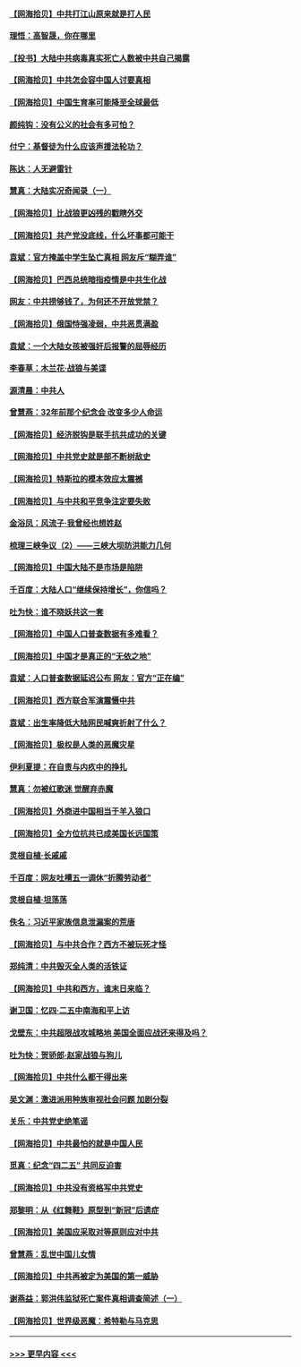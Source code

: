 #### [【网海拾贝】中共打江山原来就是打人民](../pages/nsc993/n12954345.md?t=05171552) 
#### [理悟：高智晟，你在哪里](../pages/nsc993/n12953115.md?t=05171552) 
#### [【投书】大陆中共病毒真实死亡人数被中共自己揭露](../pages/nsc993/n12953050.md?t=05171552) 
#### [【网海拾贝】中共怎会容中国人讨要真相](../pages/nsc993/n12952161.md?t=05171552) 
#### [【网海拾贝】中国生育率可能降至全球最低](../pages/nsc993/n12948793.md?t=05171552) 
#### [颜纯钩：没有公义的社会有多可怕？](../pages/nsc993/n12947626.md?t=05171552) 
#### [付宁：基督徒为什么应该声援法轮功？](../pages/nsc993/n12947233.md?t=05171552) 
#### [陈达：人无避雷针](../pages/nsc993/n12947098.md?t=05171552) 
#### [慧真：大陆实况奇闻录（一）](../pages/nsc993/n12945811.md?t=05171552) 
#### [【网海拾贝】比战狼更凶残的戳瞎外交](../pages/nsc993/n12945717.md?t=05171552) 
#### [【网海拾贝】共产党没底线，什么坏事都可能干](../pages/nsc993/n12942090.md?t=05171552) 
#### [袁斌：官方掩盖中学生坠亡真相 网友斥“糊弄谁”](../pages/nsc993/n12942029.md?t=05171552) 
#### [【网海拾贝】巴西总统暗指疫情是中共生化战](../pages/nsc993/n12938999.md?t=05171552) 
#### [网友：中共捞够钱了，为何还不开放党禁？](../pages/nsc993/n12938952.md?t=05171552) 
#### [【网海拾贝】俄国恃强凌弱，中共恶贯满盈](../pages/nsc993/n12936626.md?t=05171552) 
#### [袁斌：一个大陆女孩被强奸后报警的屈辱经历](../pages/nsc993/n12936547.md?t=05171552) 
#### [李春草：木兰花·战狼与美谍](../pages/nsc993/n12935995.md?t=05171552) 
#### [源清晨：中共人](../pages/nsc993/n12935589.md?t=05171552) 
#### [曾慧燕：32年前那个纪念会 改变多少人命运](../pages/nsc993/n12934233.md?t=05171552) 
#### [【网海拾贝】经济脱钩是联手抗共成功的关键](../pages/nsc993/n12934176.md?t=05171552) 
#### [【网海拾贝】中共党史就是部不断树敌史](../pages/nsc993/n12932844.md?t=05171552) 
#### [【网海拾贝】特斯拉的模本效应太震撼](../pages/nsc993/n12925626.md?t=05171552) 
#### [【网海拾贝】与中共和平竞争注定要失败](../pages/nsc993/n12923326.md?t=05171552) 
#### [金浴凤：风流子‧我曾经也想姓赵](../pages/nsc993/n12920911.md?t=05171552) 
#### [梳理三峡争议（2）——三峡大坝防洪能力几何](../pages/nsc993/n12920173.md?t=05171552) 
#### [【网海拾贝】中国大陆不是市场是陷阱](../pages/nsc993/n12920143.md?t=05171552) 
#### [千百度：大陆人口“继续保持增长”，你信吗？](../pages/nsc993/n12918946.md?t=05171552) 
#### [吐为快：谁不晓妖共这一套](../pages/nsc993/n12918941.md?t=05171552) 
#### [【网海拾贝】中国人口普查数据有多难看？](../pages/nsc993/n12917822.md?t=05171552) 
#### [【网海拾贝】中国才是真正的“无依之地”](../pages/nsc993/n12915845.md?t=05171552) 
#### [袁斌：人口普查数据延迟公布 网友：官方“正在编”](../pages/nsc993/n12915748.md?t=05171552) 
#### [【网海拾贝】西方联合军演震慑中共](../pages/nsc993/n12913466.md?t=05171552) 
#### [袁斌：出生率降低大陆网民喊爽折射了什么？](../pages/nsc993/n12913365.md?t=05171552) 
#### [【网海拾贝】极权是人类的恶魔灾星](../pages/nsc993/n12910697.md?t=05171552) 
#### [伊利夏提：在自责与内疚中的挣扎](../pages/nsc993/n12910493.md?t=05171552) 
#### [慧真：勿被红歌迷 觉醒弃赤魔](../pages/nsc993/n12910485.md?t=05171552) 
#### [【网海拾贝】外商进中国相当于羊入狼口](../pages/nsc993/n12908274.md?t=05171552) 
#### [【网海拾贝】全方位抗共已成美国长远国策](../pages/nsc993/n12906878.md?t=05171552) 
#### [灵根自植‧长戚戚](../pages/nsc993/n12905585.md?t=05171552) 
#### [千百度：网友吐槽五一调休“折腾劳动者”](../pages/nsc993/n12905934.md?t=05171552) 
#### [灵根自植‧坦荡荡](../pages/nsc993/n12905562.md?t=05171552) 
#### [佚名：习近平家族信息泄漏案的荒唐](../pages/nsc993/n12904705.md?t=05171552) 
#### [【网海拾贝】与中共合作？西方不被玩死才怪](../pages/nsc993/n12903873.md?t=05171552) 
#### [郑纯清：中共毁灭全人类的活铁证](../pages/nsc993/n12903785.md?t=05171552) 
#### [【网海拾贝】中共和西方，谁末日来临？](../pages/nsc993/n12903482.md?t=05171552) 
#### [谢卫国：忆四‧二五中南海和平上访](../pages/nsc993/n12902192.md?t=05171552) 
#### [戈壁东：中共超限战攻城略地 美国全面应战还来得及吗？](../pages/nsc993/n12902297.md?t=05171552) 
#### [吐为快：贺骄郎‧赵家战狼与狗儿](../pages/nsc993/n12902280.md?t=05171552) 
#### [【网海拾贝】中共什么都干得出来](../pages/nsc993/n12897500.md?t=05171552) 
#### [吴文渊：激进派用种族审视社会问题 加剧分裂](../pages/nsc993/n12893881.md?t=05171552) 
#### [关乐：中共党史绝笔谣](../pages/nsc993/n12897270.md?t=05171552) 
#### [【网海拾贝】中共最怕的就是中国人民](../pages/nsc993/n12894705.md?t=05171552) 
#### [觅真：纪念“四二五” 共同反迫害](../pages/nsc993/n12894553.md?t=05171552) 
#### [【网海拾贝】中共没有资格写中共党史](../pages/nsc993/n12892231.md?t=05171552) 
#### [郑黎明：从《红舞鞋》原型到“新冠”后遗症](../pages/nsc993/n12890469.md?t=05171552) 
#### [【网海拾贝】美国应采取对等原则应对中共](../pages/nsc993/n12889176.md?t=05171552) 
#### [曾慧燕：乱世中国儿女情](../pages/nsc993/n12887931.md?t=05171552) 
#### [【网海拾贝】中共再被定为美国的第一威胁](../pages/nsc993/n12887580.md?t=05171552) 
#### [谢燕益：郭洪伟监狱死亡案件真相调查简述（一）](../pages/nsc993/n12885648.md?t=05171552) 
#### [【网海拾贝】世界级恶魔：希特勒与马克思](../pages/nsc993/n12884062.md?t=05171552) 

----
#### [ >>> 更早内容 <<< ](../indexes/nsc993-earlier.md)
